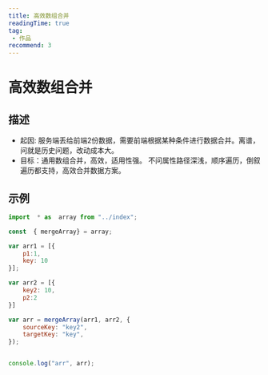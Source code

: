 ```yaml
---
title: 高效数组合并
readingTime: true
tag:
 - 作品
recommend: 3
---
```


# 高效数组合并


## 描述
* 起因: 服务端丢给前端2份数据，需要前端根据某种条件进行数据合并。离谱，问就是历史问题，改动成本大。
* 目标：通用数组合并，高效，适用性强。
不问属性路径深浅，顺序遍历，倒叙遍历都支持，高效合并数据方案。

## 示例
```js
import  * as  array from "../index";

const  { mergeArray} = array;

var arr1 = [{
    p1:1,
    key: 10
}];

var arr2 = [{
    key2: 10,
    p2:2
}]

var arr = mergeArray(arr1, arr2, {
    sourceKey: "key2",
    targetKey: "key",
});


console.log("arr", arr);
```
